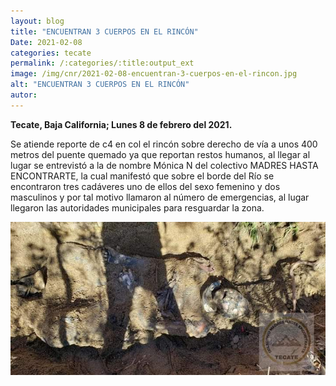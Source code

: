 ```yaml
---
layout: blog
title: "ENCUENTRAN 3 CUERPOS EN EL RINCÓN"
Date: 2021-02-08
categories: tecate
permalink: /:categories/:title:output_ext
image: /img/cnr/2021-02-08-encuentran-3-cuerpos-en-el-rincon.jpg
alt: "ENCUENTRAN 3 CUERPOS EN EL RINCÓN"
autor:
---
```


**Tecate, Baja California; Lunes 8 de febrero del 2021.** 

Se atiende reporte de c4 en col el rincón sobre derecho de vía a unos 400 metros del puente quemado ya que reportan restos humanos, al llegar al lugar se entrevistó a la de nombre Mónica N del colectivo MADRES HASTA ENCONTRARTE, la cual manifestó que sobre el borde del Río se encontraron tres cadáveres uno de ellos del sexo femenino y dos masculinos y por tal motivo llamaron al número de emergencias, al lugar llegaron las autoridades municipales para resguardar la zona.

<div id="carouselExampleSlidesOnly" class="carousel slide" data-ride="carousel">
  <div class="carousel-inner">
    <div class="carousel-item active">
       <img class="d-block w-100" src="/img/cnr/2021-02-08-encuentran-3-cuerpos-en-el-rincon.jpg" loading="lazy"  alt="ENCUENTRAN 3 CUERPOS EN EL RINCÓN">
    </div>
  </div>
</div>
